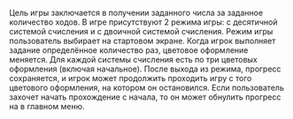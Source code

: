 Цель игры заключается в получении заданного числа за заданное количество ходов. В игре присутствуют 2 режима игры: с десятичной системой счисления и с двоичной системой счисления. Режим игры пользователь выбирает на стартовом экране. Когда игрок выполняет задание определённое количество раз, цветовое оформление меняется. Для каждой системы счисления есть по три цветовых оформления (включая начальное). После выхода из режима, прогресс сохраняется, и игрок может продолжить проходить игру с того цветового оформления, на котором он остановился. Если пользователь захочет начать прохождение с начала, то он может обнулить прогресс на в главном меню.
